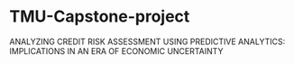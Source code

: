 # TMU-Capstone-project
ANALYZING CREDIT RISK ASSESSMENT USING PREDICTIVE ANALYTICS: IMPLICATIONS IN AN ERA OF ECONOMIC UNCERTAINTY
